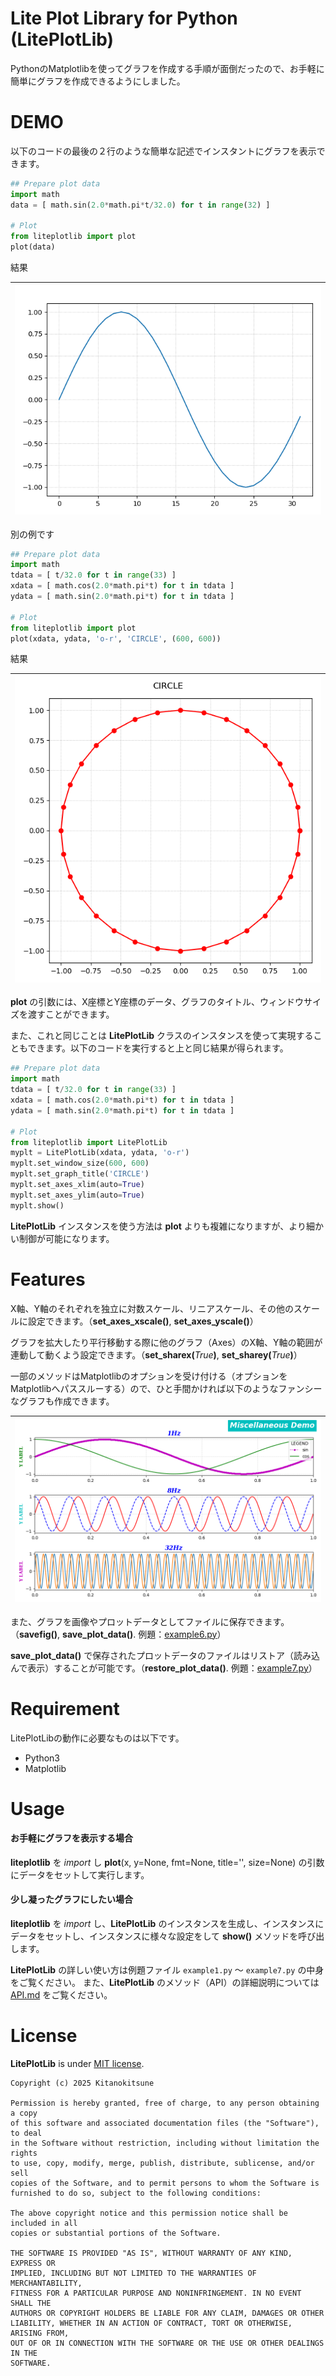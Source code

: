# Lite Plot Library for Python (LitePlotLib)

PythonのMatplotlibを使ってグラフを作成する手順が面倒だったので、お手軽に簡単にグラフを作成できるようにしました。

# DEMO

以下のコードの最後の２行のような簡単な記述でインスタントにグラフを表示できます。

```python
## Prepare plot data
import math
data = [ math.sin(2.0*math.pi*t/32.0) for t in range(32) ]

# Plot
from liteplotlib import plot
plot(data)
```

結果

|[<img src="./fig1.png">](./fig1.png)|
|:-:|


別の例です

```python
## Prepare plot data
import math
tdata = [ t/32.0 for t in range(33) ]
xdata = [ math.cos(2.0*math.pi*t) for t in tdata ]
ydata = [ math.sin(2.0*math.pi*t) for t in tdata ]

# Plot
from liteplotlib import plot
plot(xdata, ydata, 'o-r', 'CIRCLE', (600, 600))
```

結果

|[<img src="./fig2.png">](./fig2.png)|
|:-:|

**plot** の引数には、X座標とY座標のデータ、グラフのタイトル、ウィンドウサイズを渡すことができます。

また、これと同じことは **LitePlotLib** クラスのインスタンスを使って実現することもできます。以下のコードを実行すると上と同じ結果が得られます。

```python
## Prepare plot data
import math
tdata = [ t/32.0 for t in range(33) ]
xdata = [ math.cos(2.0*math.pi*t) for t in tdata ]
ydata = [ math.sin(2.0*math.pi*t) for t in tdata ]

# Plot
from liteplotlib import LitePlotLib
myplt = LitePlotLib(xdata, ydata, 'o-r')
myplt.set_window_size(600, 600)
myplt.set_graph_title('CIRCLE')
myplt.set_axes_xlim(auto=True)
myplt.set_axes_ylim(auto=True)
myplt.show()
```

**LitePlotLib** インスタンスを使う方法は **plot** よりも複雑になりますが、より細かい制御が可能になります。



# Features

X軸、Y軸のそれぞれを独立に対数スケール、リニアスケール、その他のスケールに設定できます。（**set_axes_xscale()**, **set_axes_yscale()**）

グラフを拡大したり平行移動する際に他のグラフ（Axes）のX軸、Y軸の範囲が連動して動くよう設定できます。（**set_sharex(**_True_**)**, **set_sharey(**_True_**)**）

一部のメソッドはMatplotlibのオプションを受け付ける（オプションをMatplotlibへパススルーする）ので、ひと手間かければ以下のようなファンシーなグラフも作成できます。

|[<img src="./example6.png">](./example6.png)|
|:-:|

また、グラフを画像やプロットデータとしてファイルに保存できます。（**savefig()**, **save_plot_data()**. 例題：[example6.py](./example6.py)）

**save_plot_data()** で保存されたプロットデータのファイルはリストア（読み込んで表示）することが可能です。（**restore_plot_data()**. 例題：[example7.py](./example7.py)）

# Requirement

LitePlotLibの動作に必要なものは以下です。

* Python3
* Matplotlib

# Usage

#### お手軽にグラフを表示する場合
**liteplotlib** を *import* し **plot**(x, y=None, fmt=None, title='', size=None) の引数にデータをセットして実行します。

#### 少し凝ったグラフにしたい場合
**liteplotlib** を *import* し、**LitePlotLib** のインスタンスを生成し、インスタンスにデータをセットし、インスタンスに様々な設定をして **show()** メソッドを呼び出します。

**LitePlotLib** の詳しい使い方は例題ファイル `example1.py` ～ `example7.py` の中身をご覧ください。
また、**LitePlotLib** のメソッド（API）の詳細説明については [API.md](./API.md) をご覧ください。

# License

**LitePlotLib** is under [MIT license](https://en.wikipedia.org/wiki/MIT_License).  
```text
Copyright (c) 2025 Kitanokitsune

Permission is hereby granted, free of charge, to any person obtaining a copy
of this software and associated documentation files (the "Software"), to deal
in the Software without restriction, including without limitation the rights
to use, copy, modify, merge, publish, distribute, sublicense, and/or sell
copies of the Software, and to permit persons to whom the Software is
furnished to do so, subject to the following conditions:

The above copyright notice and this permission notice shall be included in all
copies or substantial portions of the Software.

THE SOFTWARE IS PROVIDED "AS IS", WITHOUT WARRANTY OF ANY KIND, EXPRESS OR
IMPLIED, INCLUDING BUT NOT LIMITED TO THE WARRANTIES OF MERCHANTABILITY,
FITNESS FOR A PARTICULAR PURPOSE AND NONINFRINGEMENT. IN NO EVENT SHALL THE
AUTHORS OR COPYRIGHT HOLDERS BE LIABLE FOR ANY CLAIM, DAMAGES OR OTHER
LIABILITY, WHETHER IN AN ACTION OF CONTRACT, TORT OR OTHERWISE, ARISING FROM,
OUT OF OR IN CONNECTION WITH THE SOFTWARE OR THE USE OR OTHER DEALINGS IN THE
SOFTWARE.
```
